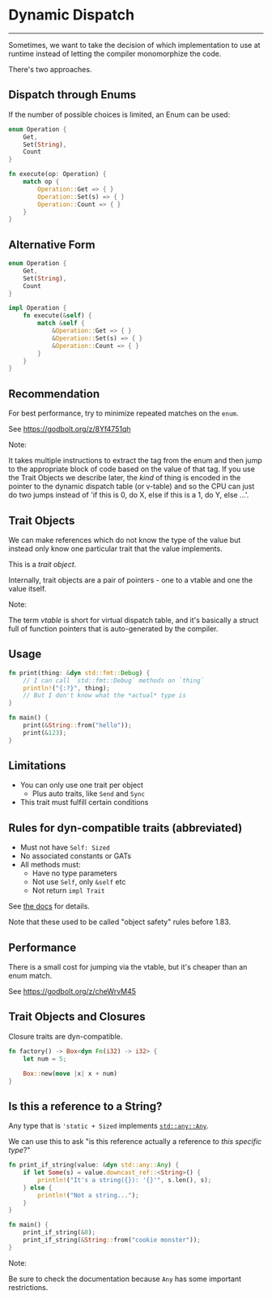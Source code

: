 # Dynamic Dispatch

---

Sometimes, we want to take the decision of which implementation to use at runtime instead of letting the compiler monomorphize the code.

There's two approaches.

## Dispatch through Enums

If the number of possible choices is limited, an Enum can be used:

```rust []
enum Operation {
    Get,
    Set(String),
    Count
}

fn execute(op: Operation) {
    match op {
        Operation::Get => { }
        Operation::Set(s) => { }
        Operation::Count => { }
    }
}
```

## Alternative Form

```rust []
enum Operation {
    Get,
    Set(String),
    Count
}

impl Operation {
    fn execute(&self) {
        match &self {
            &Operation::Get => { }
            &Operation::Set(s) => { }
            &Operation::Count => { }
        }
    }
}
```

## Recommendation

For best performance, try to minimize repeated matches on the `enum`.

See <https://godbolt.org/z/8Yf4751qh>

Note:

It takes multiple instructions to extract the tag from the enum and then jump to the appropriate block of code based on the value of that tag. If you use the Trait Objects we describe later, the *kind* of thing is encoded in the pointer to the dynamic dispatch table (or v-table) and so the CPU can just do two jumps instead of 'if this is 0, do X, else if this is a 1, do Y, else ...'.

## Trait Objects

We can make references which do not know the type of the value but instead only know one particular trait that the value implements.

This is a *trait object*.

Internally, trait objects are a pair of pointers - one to a vtable and one the value itself.

Note:

The term *vtable* is short for virtual dispatch table, and it's basically a struct full of function pointers that is auto-generated by the compiler.

## Usage

```rust
fn print(thing: &dyn std::fmt::Debug) {
    // I can call `std::fmt::Debug` methods on `thing`
    println!("{:?}", thing);
    // But I don't know what the *actual* type is
}

fn main() {
    print(&String::from("hello"));
    print(&123);
}
```

## Limitations

- You can only use one trait per object
  - Plus auto traits, like `Send` and `Sync`
- This trait must fulfill certain conditions

## Rules for dyn-compatible traits (abbreviated)

- Must not have `Self: Sized`
- No associated constants or GATs
- All methods must:
  - Have no type parameters
  - Not use `Self`, only `&self` etc
  - Not return `impl Trait`

See [the docs](https://doc.rust-lang.org/nightly/reference/items/traits.html#dyn-compatibility) for details.

Note that these used to be called "object safety" rules before 1.83.

## Performance

There is a small cost for jumping via the vtable, but it's cheaper than an enum match.

See <https://godbolt.org/z/cheWrvM45>

## Trait Objects and Closures

Closure traits are dyn-compatible.

```rust []
fn factory() -> Box<dyn Fn(i32) -> i32> {
    let num = 5;

    Box::new(move |x| x + num)
}
```

## Is this a reference to a String?

Any type that is `'static + Sized` implements [`std::any::Any`](https://doc.rust-lang.org/stable/std/any/index.html).

We can use this to ask "is this reference actually a reference to *this specific type*?"

```rust []
fn print_if_string(value: &dyn std::any::Any) {
    if let Some(s) = value.downcast_ref::<String>() {
        println!("It's a string({}): '{}'", s.len(), s);
    } else {
        println!("Not a string...");
    }
}

fn main() {
    print_if_string(&0);
    print_if_string(&String::from("cookie monster"));
}
```

Note:

Be sure to check the documentation because `Any` has some important restrictions.
